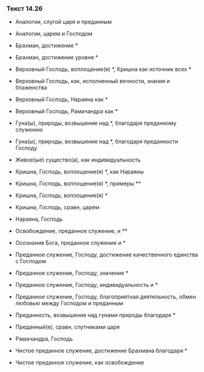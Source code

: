### Текст 14.26

- Аналогии, слугой царя и преданным

- Аналогии, царем и Господом

- Брахман, достижение *

- Брахман, достижение уровня *

- Верховный Господь, воплощение(я) *, Кришна как источник всех *

- Верховный Господь, как, исполненный вечности, знания и блаженства

- Верховный Господь, Нараяна как *

- Верховный Господь, Рамачандра как *

- Гуна(ы), природы, возвышение над *, благодаря преданному служению

- Гуна(ы), природы, возвышение над *, благодаря преданности Господу

- Живое(ые) существо(а), как индивидуальность

- Кришна, Господь, воплощение(я) *, как Нараяны

- Кришна, Господь, воплощение(я) *, примеры **

- Кришна, Господь, воплощение(я) *

- Кришна, Господь, сравн, царем

- Нараяна, Господь

- Освобождение, преданное служение, и **

- Осознание Бога, преданное служение и *

- Преданное служение, Господу, достижение качественного единства с Господом

- Преданное служение, Господу, значение *

- Преданное служение, Господу, индивидуальность и *

- Преданное служение, Господу, благоприятная деятельность, обмен любовью между Господом и преданным

- Преданность, возвышение над гунами природы благодаря *

- Преданный(е), сравн, спутниками царя

- Рамачандра, Господь

- Чистое преданное служение, достижение Брахмана благодаря *

- Чистое преданное служение, как освобождение
	
